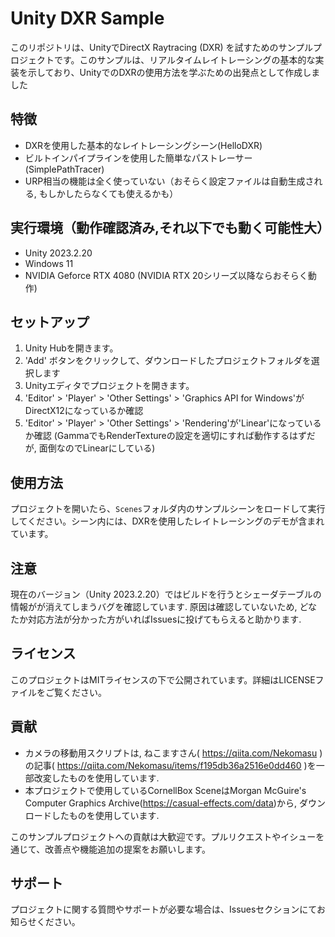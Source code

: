 # Unity DXR Sample

このリポジトリは、UnityでDirectX Raytracing (DXR) を試すためのサンプルプロジェクトです。このサンプルは、リアルタイムレイトレーシングの基本的な実装を示しており、UnityでのDXRの使用方法を学ぶための出発点として作成しました

## 特徴

- DXRを使用した基本的なレイトレーシングシーン(HelloDXR)
- ビルトインパイプラインを使用した簡単なパストレーサー(SimplePathTracer)
- URP相当の機能は全く使っていない（おそらく設定ファイルは自動生成される, もしかしたらなくても使えるかも）

## 実行環境（動作確認済み,それ以下でも動く可能性大）

- Unity 2023.2.20
- Windows 11
- NVIDIA Geforce RTX 4080 (NVIDIA RTX 20シリーズ以降ならおそらく動作)

## セットアップ

1. Unity Hubを開きます。
2. 'Add' ボタンをクリックして、ダウンロードしたプロジェクトフォルダを選択します
3. Unityエディタでプロジェクトを開きます。
4. 'Editor' > 'Player' > 'Other Settings' > 'Graphics API for Windows'がDirectX12になっているか確認
5. 'Editor' > 'Player' > 'Other Settings' > 'Rendering'が'Linear'になっているか確認
(GammaでもRenderTextureの設定を適切にすれば動作するはずだが, 面倒なのでLinearにしている)

## 使用方法

プロジェクトを開いたら、`Scenes`フォルダ内のサンプルシーンをロードして実行してください。シーン内には、DXRを使用したレイトレーシングのデモが含まれています。

## 注意

現在のバージョン（Unity 2023.2.20）ではビルドを行うとシェーダテーブルの情報がが消えてしまうバグを確認しています.
原因は確認していないため, どなたか対応方法が分かった方がいればIssuesに投げてもらえると助かります.

## ライセンス

このプロジェクトはMITライセンスの下で公開されています。詳細はLICENSEファイルをご覧ください。

## 貢献

- カメラの移動用スクリプトは, ねこますさん( https://qiita.com/Nekomasu )の記事( https://qiita.com/Nekomasu/items/f195db36a2516e0dd460 )を一部改変したものを使用しています.
- 本プロジェクトで使用しているCornellBox SceneはMorgan McGuire's Computer Graphics Archive(https://casual-effects.com/data)から, ダウンロードしたものを使用しています.

このサンプルプロジェクトへの貢献は大歓迎です。プルリクエストやイシューを通じて、改善点や機能追加の提案をお願いします。

## サポート

プロジェクトに関する質問やサポートが必要な場合は、Issuesセクションにてお知らせください。

## 

